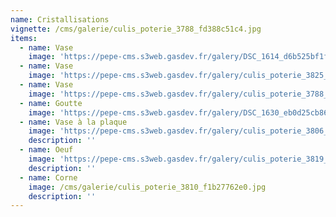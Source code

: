 ```yaml
---
name: Cristallisations
vignette: /cms/galerie/culis_poterie_3788_fd388c51c4.jpg
items:
  - name: Vase
    image: 'https://pepe-cms.s3web.gasdev.fr/galery/DSC_1614_d6b525bf1f.JPG'
  - name: Vase
    image: 'https://pepe-cms.s3web.gasdev.fr/galery/culis_poterie_3825_be5e624227.jpg'
  - name: Vase
    image: 'https://pepe-cms.s3web.gasdev.fr/galery/culis_poterie_3788_fd388c51c4.jpg'
  - name: Goutte
    image: 'https://pepe-cms.s3web.gasdev.fr/galery/DSC_1630_eb0d25cb86.JPG'
  - name: Vase à la plaque
    image: 'https://pepe-cms.s3web.gasdev.fr/galery/culis_poterie_3806_dd2555520a.jpg'
    description: ''
  - name: Oeuf
    image: 'https://pepe-cms.s3web.gasdev.fr/galery/culis_poterie_3819_87b1d05868.jpg'
    description: ''
  - name: Corne
    image: /cms/galerie/culis_poterie_3810_f1b27762e0.jpg
    description: ''
---
```


